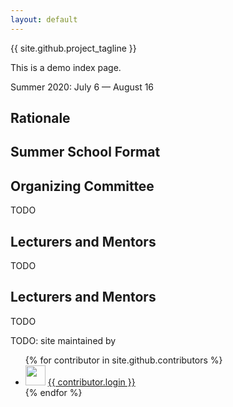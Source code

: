 ```yaml
---
layout: default
---
```


{{ site.github.project_tagline }}

This is a demo index page.

Summer 2020: July 6 — August 16


## Rationale


## Summer School Format


## Organizing Committee

TODO


## Lecturers and Mentors

TODO


## Lecturers and Mentors

TODO


TODO: site maintained by

<ul>
{% for contributor in site.github.contributors %}
  <li>
    <img src="{{ contributor.avatar_url }}" width="32" height="32" />
    <a href="{{ contributor.html_url }}">{{ contributor.login }}</a>
  </li>
{% endfor %}
</ul>
